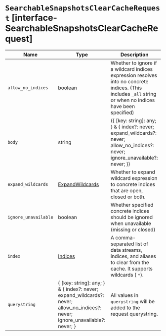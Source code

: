 # `SearchableSnapshotsClearCacheRequest` [interface-SearchableSnapshotsClearCacheRequest]

| Name | Type | Description |
| - | - | - |
| `allow_no_indices` | boolean | Whether to ignore if a wildcard indices expression resolves into no concrete indices. (This includes `_all` string or when no indices have been specified) |
| `body` | string | ({ [key: string]: any; } & { index?: never; expand_wildcards?: never; allow_no_indices?: never; ignore_unavailable?: never; }) | All values in `body` will be added to the request body. |
| `expand_wildcards` | [ExpandWildcards](./ExpandWildcards.md) | Whether to expand wildcard expression to concrete indices that are open, closed or both. |
| `ignore_unavailable` | boolean | Whether specified concrete indices should be ignored when unavailable (missing or closed) |
| `index` | [Indices](./Indices.md) | A comma-separated list of data streams, indices, and aliases to clear from the cache. It supports wildcards ( `*`). |
| `querystring` | { [key: string]: any; } & { index?: never; expand_wildcards?: never; allow_no_indices?: never; ignore_unavailable?: never; } | All values in `querystring` will be added to the request querystring. |

